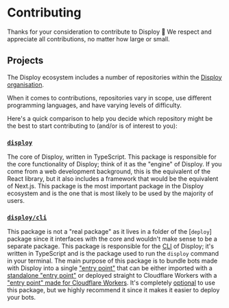 # Contributing

Thanks for your consideration to contribute to Disploy 💙
We respect and appreciate all contributions, no matter how large or small.

## Projects

The Disploy ecosystem includes a number of repositories within the [Disploy organisation](https://github.com/Disploy).

When it comes to contributions, repositories vary in scope, use different programming languages, and have varying levels of difficulty.

Here's a quick comparison to help you decide which repository might be the best to start contributing to (and/or is of interest to you):

<!-- | Repository                                                                       | Scope | Language   | Difficulty |
| -------------------------------------------------------------------------------- | ----- | ---------- | ---------- |
| [disploy](https://github.com/Disploy/disploy/tree/main/packages/disploy)         | Core  | TypeScript | Easy       |
| [disploy/cli](https://github.com/Disploy/disploy/tree/main/packages/disploy/cli) | CLI   | TypeScript | Hard       | -->

### [`disploy`]

The core of Disploy, written in TypeScript. This package is responsible for the core functionality of Disploy; think of it as the "engine" of Disploy. If you come from a web development background, this is the equivalent of the React library, but it also includes a framework that would be the equivalent of Next.js. This package is the most important package in the Disploy ecosystem and is the one that is most likely to be used by the majority of users.

### [`disploy/cli`]

This package is not a "real package" as it lives in a folder of the [`deploy`] package since it interfaces with the core and wouldn't make sense to be a separate package. This package is responsible for the [CLI](https://en.wikipedia.org/wiki/Command-line_interface) of Disploy; it's written in TypeScript and is the package used to run the `disploy` command in your terminal. The main purpose of this package is to bundle bots made with Disploy into a single ["entry point"] that can be either imported with a [standalone "entry point"] or deployed straight to Cloudflare Workers with a ["entry point" made for Cloudflare Workers]. It's completely [optional](/docs/Reference/framework-less/) to use this package, but we highly recommend it since it makes it easier to deploy your bots.

[`disploy`]: https://github.com/Disploy/disploy/tree/main/packages/disploy
[`disploy/cli`]: https://github.com/Disploy/disploy/tree/main/packages/disploy/cli
["entry point"]: https://github.com/Disploy/disploy/tree/main/packages/disploy/cli/assets/code
[standalone "entry point"]: https://github.com/Disploy/disploy/blob/main/packages/disploy/cli/assets/code/standaloneEntry.js
["entry point" made for Cloudflare Workers]: https://github.com/Disploy/disploy/blob/main/packages/disploy/cli/assets/code/cfWorkerEntry.js
